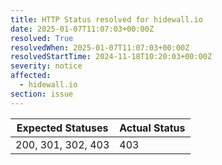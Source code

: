 ```yaml
---
title: HTTP Status resolved for hidewall.io
date: 2025-01-07T11:07:03+00:00Z
resolved: True
resolvedWhen: 2025-01-07T11:07:03+00:00Z
resolvedStartTime: 2024-11-18T10:20:03+00:00Z
severity: notice
affected:
  - hidewall.io
section: issue
---
```


| Expected Statuses | Actual Status  |
|-------------------|----------------|
| 200, 301, 302, 403 | 403 |
